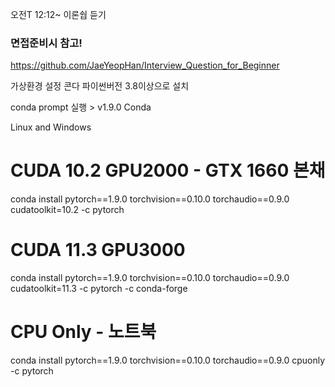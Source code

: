 오전T
12:12~ 이론쉅 듣기

### 면접준비시 참고!
https://github.com/JaeYeopHan/Interview_Question_for_Beginner


가상환경 설정 
콘다 파이썬버전 3.8이상으로 설치


conda prompt 실행 >
v1.9.0
Conda

Linux and Windows
# CUDA 10.2 GPU2000 - GTX 1660 본채
conda install pytorch==1.9.0 torchvision==0.10.0 torchaudio==0.9.0 cudatoolkit=10.2 -c pytorch

# CUDA 11.3 GPU3000
conda install pytorch==1.9.0 torchvision==0.10.0 torchaudio==0.9.0 cudatoolkit=11.3 -c pytorch -c conda-forge

# CPU Only  - 노트북
conda install pytorch==1.9.0 torchvision==0.10.0 torchaudio==0.9.0 cpuonly -c pytorch